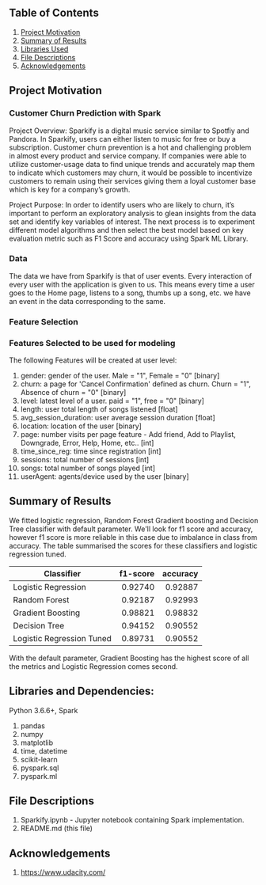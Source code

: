 ## Table of Contents
1. [Project Motivation](#motivation)
2. [Summary of Results](#results)
3. [Libraries Used](#libraries)
4. [File Descriptions](#descriptions)
5. [Acknowledgements](#acknowledgements)

## Project Motivation <a name="motivation"></a>
### Customer Churn Prediction with Spark
Project Overview: Sparkify is a digital music service similar to Spotfiy and Pandora. In Sparkify, users can either listen to music for free or buy a subscription. Customer churn prevention is a hot and challenging problem in almost every product and service company. If companies were able to utilize customer-usage data to find unique trends and accurately map them to indicate which customers may churn, it would be possible to incentivize customers to remain using their services giving them a loyal customer base which is key for a company’s growth.
 
Project Purpose: In order to identify users who are likely to churn, it’s important to perform an exploratory analysis to glean insights from the data set and identify key variables of interest. The next process is to experiment different model algorithms and then select the best model based on key evaluation metric such as F1 Score and accuracy using Spark ML Library.

### Data
The data we have from Sparkify is that of user events. Every interaction of every user with the application is given to us. This means every time a user goes to the Home page, listens to a song, thumbs up a song, etc. we have an event in the data corresponding to the same.

### Feature Selection
### Features Selected to be used for modeling

The following Features will be created at user level:

1.  gender: gender of the user. Male = "1", Female = "0" [binary]
2.  churn: a page for 'Cancel Confirmation' defined as churn. Churn = "1", Absence of churn = "0" [binary]
3.  level: latest level of a user. paid = "1", free = "0" [binary]
4.  length: user total length of songs listened [float]
5.  avg_session_duration: user average session duration [float]
6.  location: location of the user [binary]
7.  page: number visits per page feature - Add friend, Add to Playlist, Downgrade, Error, Help, Home, etc..  [int]
8.  time_since_reg: time since registration [int]
9.  sessions: total number of sessions [int]
10. songs: total number of songs played [int]
11. userAgent: agents/device used by the user [binary]

## Summary of Results <a name="results"></a>
We fitted logistic regression, Random Forest Gradient boosting and Decision Tree classifier with default parameter. We'll look for f1 score and accuracy, however f1 score is more reliable in this case due to imbalance in class from accuracy. The table summarised the scores for these classifiers and logistic regression tuned.

| Classifier      | f1-score | accuracy |
| -------------   | ------:| -------:|
| Logistic Regression|0.92740|0.92887|
| Random Forest      |0.92187|0.92993|
| Gradient Boosting |0.98821|0.98832|
| Decision Tree|0.94152|0.90552|
| Logistic Regression Tuned|0.89731|0.90552|

With the default parameter, Gradient Boosting has the highest score of all the metrics and Logistic Regression comes second.

## Libraries and Dependencies: <a name="libraries"></a>

Python 3.6.6+, Spark

1. pandas
2. numpy
3. matplotlib
4. time, datetime 
5. scikit-learn
6. pyspark.sql
7. pyspark.ml

## File Descriptions <a name="descriptions"></a>

1. Sparkify.ipynb - Jupyter notebook containing Spark implementation.
2. README.md (this file)

## Acknowledgements <a name="acknowledgements"></a>
1. https://www.udacity.com/
